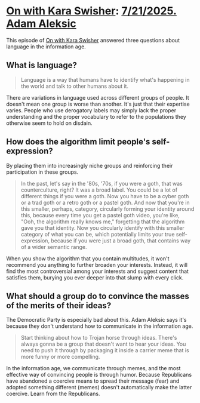 # [On with Kara Swisher](https://podcastindex.org/podcast/5665900): [7/21/2025. Adam Aleksic](https://writecomments.com/transcripts/?md5=534ad543b81a6db9100a65ffa45f0cfc)

This episode of [On with Kara Swisher] answered three questions about language in the information age.

[On with Kara Swisher]: ../../../series/on-with-kara-swisher.md

## What is language?

> Language is a way that humans have to identify what's happening in the world and talk to other humans about it.

There are variations in language used across different groups of people. It doesn't mean one group is worse than another. It's just that their expertise varies. People who use derogatory labels may simply lack the proper understanding and the proper vocabulary to refer to the populations they otherwise seem to hold on disdain.

## How does the algorithm limit people's self-expression?

By placing them into increasingly niche groups and reinforcing their participation in these groups.

> In the past, let's say in the '80s, '70s, if you were a goth, that was counterculture, right? It was a broad label. You could be a lot of different things if you were a goth. Now you have to be a cyber goth or a trad goth or a retro goth or a pastel goth. And now that you're in this smaller, perhaps, category, circularly forming your identity around this, because every time you get a pastel goth video, you're like, "Ooh, the algorithm really knows me," forgetting that the algorithm gave you that identity. Now you circularly identify with this smaller category of what you can be, which potentially limits your true self-expression, because if you were just a broad goth, that contains way of a wider semantic range.

When you show the algorithm that you contain multitudes, it won't recommend you anything to further broaden your interests. Instead, it will find the most controversial among your interests and suggest content that satisfies them, burying you ever deeper into that slump with every click.

## What should a group do to convince the masses of the merits of their ideas? 

The Democratic Party is especially bad about this. Adam Aleksic says it's because they don't understand how to communicate in the information age.

> Start thinking about how to Trojan horse through ideas. There's always gonna be a group that doesn't want to hear your ideas. You need to push it through by packaging it inside a carrier meme that is more funny or more compelling.

In the information age, we communicate through memes, and the most effective way of convincing people is through humor. Because Republicans have abandoned a coercive means to spread their message (fear) and adopted something different (memes) doesn't automatically make the latter coercive. Learn from the Republicans.
